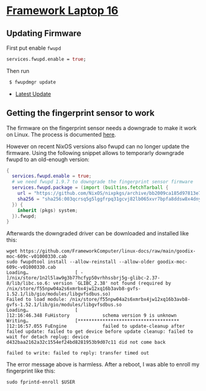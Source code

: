 # [Framework Laptop 16](https://frame.work/)

## Updating Firmware

First put enable `fwupd`

```nix
services.fwupd.enable = true;
```

Then run

```sh
 $ fwupdmgr update
```

- [Latest Update](https://fwupd.org/lvfs/devices/work.frame.Laptop.Ryzen7040.BIOS.firmware)

## Getting the fingerprint sensor to work

The firmware on the fingerprint sensor needs a downgrade to make it work on Linux.
The process is documented [here](https://knowledgebase.frame.work/en_us/updating-fingerprint-reader-firmware-on-linux-for-13th-gen-and-amd-ryzen-7040-series-laptops-HJrvxv_za).

However on recent NixOS versions also fwupd can no longer update the firmware.
Using the following snippet allows to temporarly downgrade fwupd to an old-enough version:

```nix
{
  services.fwupd.enable = true;
  # we need fwupd 1.9.7 to downgrade the fingerprint sensor firmware
  services.fwupd.package = (import (builtins.fetchTarball {
    url = "https://github.com/NixOS/nixpkgs/archive/bb2009ca185d97813e75736c2b8d1d8bb81bde05.tar.gz";
    sha256 = "sha256:003qcrsq5g5lggfrpq31gcvj82lb065xvr7bpfa8ddsw8x4dnysk";
  }) {
    inherit (pkgs) system;
  }).fwupd;
}
```

Afterwards the downgraded driver can be downloaded and installed like this:

```
wget https://github.com/FrameworkComputer/linux-docs/raw/main/goodix-moc-609c-v01000330.cab
sudo fwupdtool install --allow-reinstall --allow-older goodix-moc-609c-v01000330.cab
Loading…                 [ -                                     ]/nix/store/1n2l5law9g3b77hcfyp50vrhhssbrj5g-glibc-2.37-8/lib/libc.so.6: version `GLIBC_2.38' not found (required by /nix/store/f55npw04a2s6xmrbx4jw12xq16b3avb8-gvfs-1.52.1/lib/gio/modules/libgvfsdbus.so)
Failed to load module: /nix/store/f55npw04a2s6xmrbx4jw12xq16b3avb8-gvfs-1.52.1/lib/gio/modules/libgvfsdbus.so
Loading…                 [                                       ]12:16:46.348 FuHistory            schema version 9 is unknown
Writing…                 [*************************************  ]12:16:57.055 FuEngine             failed to update-cleanup after failed update: failed to get device before update cleanup: failed to wait for detach replug: device d432baa2162a32c1554ef24bd8281953b9d07c11 did not come back

failed to write: failed to reply: transfer timed out
```

The error message above is harmless. After a reboot, I was able to enroll my fingerprint like this:

```
sudo fprintd-enroll $USER
```
